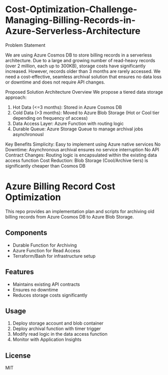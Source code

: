 # Cost-Optimization-Challenge-Managing-Billing-Records-in-Azure-Serverless-Architecture
Problem Statement

We are using Azure Cosmos DB to store billing records in a serverless architecture. Due to a large and growing number of read-heavy records (over 2 million, each up to 300KB), storage costs have significantly increased. However, records older than 3 months are rarely accessed. We need a cost-effective, seamless archival solution that ensures no data loss or downtime and does not require API changes.

Proposed Solution
Architecture Overview
We propose a tiered data storage approach:
1. Hot Data (<=3 months): Stored in Azure Cosmos DB
2. Cold Data (>3 months): Moved to Azure Blob Storage (Hot or Cool tier depending on frequency of access)
3. Data Access Layer: Azure Function with routing logic
4. Durable Queue: Azure Storage Queue to manage archival jobs asynchronousl

Key Benefits
Simplicity: Easy to implement using Azure native services
No Downtime: Asynchronous archival ensures no service interruption
No API Contract Changes: Routing logic is encapsulated within the existing data access function
Cost Reduction: Blob Storage (Cool/Archive tiers) is significantly cheaper than Cosmos DB

# Azure Billing Record Cost Optimization

This repo provides an implementation plan and scripts for archiving old billing records from Azure Cosmos DB to Azure Blob Storage.

## Components
- Durable Function for Archiving
- Azure Function for Read Access
- Terraform/Bash for infrastructure setup

## Features
- Maintains existing API contracts
- Ensures no downtime
- Reduces storage costs significantly

## Usage
1. Deploy storage account and blob container
2. Deploy archival function with timer trigger
3. Modify read logic in the data access function
4. Monitor with Application Insights

## License
MIT
